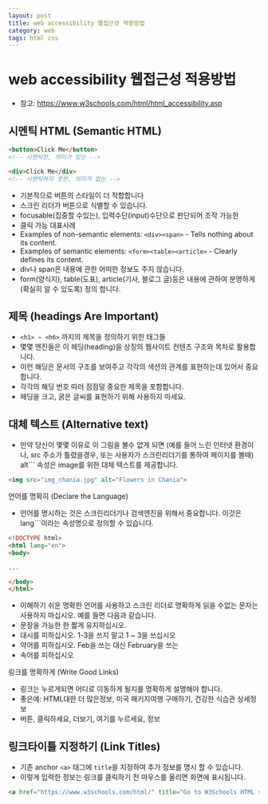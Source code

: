 ```yaml
---
layout: post
title: web accessibility 웹접근성 적용방법
category: web
tags: html css
---
```


# web accessibility 웹접근성 적용방법
* 참고: https://www.w3schools.com/html/html_accessibility.asp

## 시멘틱 HTML (Semantic HTML) 
``` html
<button>Click Me</button>
<!-- 시멘틱한, 의미가 있는 -->

<div>Click Me</div>
<!-- 시멘틱하지 못한, 의미가 없는 -->
```
* 기본적으로 버튼의 스타일이 더 적합합니다
* 스크린 리더가 버튼으로 식별할 수 있습니다.
* focusable(집중할 수있는), 입력수단(input)수단으로 판단되어 조작 가능한
* 클릭 가능
 대표사례 
* Examples of non-semantic elements: ```<div><span>``` - Tells nothing about its content.
* Examples of semantic elements: ```<form><table><article>``` - Clearly defines its content.
* div나 span은 내용에 관한 어떠한 정보도 주지 않습니다.
* form(양식지), table(도표), article(기사, 블로그 글)등은 내용에 관하여 분명하게(확실히 알 수 있도록) 정의 합니다.

## 제목 (headings Are Important) 
* ```<h1> ~ <h6>``` 까지의 제목을 정의하기 위한 태그들
* 몇몇 엔진들은 이 헤딩(heading)을 상징의 웹사이트 컨텐츠 구조와 목차로 활용합니다.
* 이런 해딩은 문서의 구조를 보여주고 각각의 색션의 관계를 표현하는데 있어서 중요합니다.
* 각각의 해딩 번호 따러 점점덜 중요한 제목을 포함합니다.
* 헤딩을 크고, 굵은 글씨를 표현하기 위해 사용하지 마세요.

## 대체 텍스트 (Alternative text) 
* 만약 당신이 몇몇 이유로 이 그림을 볼수 없게 되면 (예를 들어 느린 인터넷 환경이나, src 주소가 틀렸을경우, 또는 사용자가 스크린리더기를 통하여 페이지를 볼때) <source inline>alt``` 속성은 image를 위한 대체 텍스트를 제공합니다.
  
```html
<img src="img_chania.jpg" alt="Flowers in Chania">
```

 언어를 명확히 (Declare the Language) 
* 언어를 명시하는 것은 스크린리더기나 검색엔진을 위해서 중요합니다. 이것은 <source inline>lang```이라는 속성명으로 정의할 수 있습니다.
  
```html
<!DOCTYPE html>
<html lang="en">
<body>

...

</body>
</html>
```
* 이해하기 쉬운 명확한 언어를 사용하고 스크린 리더로 명확하게 읽을 수없는 문자는 사용하지 마십시오. 예를 들면 다음과 같습니다.
* 문장을 가능한 한 짧게 유지하십시오.
* 대시를 피하십시오. 1-3을 쓰지 말고 1 ~ 3을 쓰십시오
* 약어를 피하십시오. Feb을 쓰는 대신 February을 쓰는
* 속어를 피하십시오

 링크를 명확하게 (Write Good Links) 
* 링크는 누르게되면 어디로 이동하게 될지를 명확하게 설명해야 합니다.
* 좋은예: HTML대한 더 많은정보, 미국 패키지여행 구매하기, 건강한 식습관 상세정보
* 버튼, 클릭하세요, 더보기, 여기를 누르세요, 정보


## 링크타이틀 지정하기 (Link Titles) 
* 기존 anchor ```<a>``` 태그에 ```title```을 지정하여 추가 정보를 명시 할 수 있습니다.
* 이렇게 입력한 정보는 링크를 클릭하기 전 마우스를 올리면 화면에 표시됩니다.
  
```html
<a href="https://www.w3schools.com/html/" title="Go to W3Schools HTML section">Visit our HTML Tutorial</a>
```
